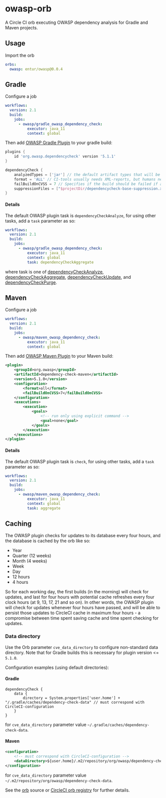 # owasp-orb
A Circle CI orb executing OWASP dependency analysis for Gradle and Maven projects.

## Usage
Import the orb

```yaml
orbs:
  owasp: entur/owasp@0.0.4
```

## Gradle

Configure a job

```yaml
workflows:
  version: 2.1
  build:
    jobs:
      - owasp/gradle_owasp_dependency_check:
          executor: java_11
          context: global
```

Then add [OWASP Gradle Plugin](https://github.com/jeremylong/DependencyCheck) to your gradle build:

```groovy
plugins {
    id 'org.owasp.dependencycheck' version '5.1.1'
}

dependencyCheck {
    analyzedTypes = ['jar'] // the default artifact types that will be analyzed.
    format = 'ALL' // CI-tools usually needs XML-reports, but humans needs HTML.
    failBuildOnCVSS = 7 // Specifies if the build should be failed if a CVSS score equal to or above a specified level is identified.
    suppressionFiles = ["$projectDir/dependencycheck-base-suppression.xml"] // specify a list of known issues which contain false-positives
}
```

#### Details
The default OWASP plugin task is `dependencyCheckAnalyze`, for using other tasks, add a `task` parameter as so:

```yaml
workflows:
  version: 2.1
  build:
    jobs:
      - owasp/gradle_owasp_dependency_check:
          executor: java_11
          context: global
          task: dependencyCheckAggregate
```

where task is one of [dependencyCheckAnalyze](https://jeremylong.github.io/DependencyCheck/dependency-check-gradle/configuration.html), [dependencyCheckAggregate](https://jeremylong.github.io/DependencyCheck/dependency-check-gradle/configuration-aggregate.html), [dependencyCheckUpdate](https://jeremylong.github.io/DependencyCheck/dependency-check-gradle/configuration-update.html), and [dependencyCheckPurge](https://jeremylong.github.io/DependencyCheck/dependency-check-gradle/configuration-purge.html).

## Maven 
Configure a job

```yaml
workflows:
  version: 2.1
  build:
    jobs:
      - owasp/maven_owasp_dependency_check:
          executor: java_11
          context: global
```

Then add [OWASP Maven Plugin](https://jeremylong.github.io/DependencyCheck/dependency-check-maven/index.html) to your Maven build:

```xml
<plugin>
    <groupId>org.owasp</groupId>
    <artifactId>dependency-check-maven</artifactId>
    <version>5.1.0</version>
    <configuration>
        <format>all</format>
        <failBuildOnCVSS>7</failBuildOnCVSS>
    </configuration>
    <executions>
        <execution>
            <goals>
                <!-- run only using explicit command -->
                <goal>none</goal>
            </goals>
        </execution>
    </executions>
</plugin>

```

#### Details

The default OWASP plugin task is `check`, for using other tasks, add a `task` parameter as so:

```yaml
workflows:
  version: 2.1
  build:
    jobs:
      - owasp/maven_owasp_dependency_check:
          executor: java_11
          context: global
          task: aggregate
```

## Caching
The OWASP plugin checks for updates to its database every four hours, and the database is cached by the orb like so:

 * Year
 * Quarter (12 weeks)
 * Month (4 weeks)
 * Week
 * Day
 * 12 hours
 * 4 hours

So for each working day, the first builds (in the morning) will check for updates, and last for four hours with potential cache refreshes every four clock hours (at 9, 13, 17, 21 and so on). In other words, the OWASP plugin will check for updates whenever four hours have passed, and will be able to persist those updates to CircleCI cache in maximum four hours - a compromise between time spent saving cache and time spent checking for updates.

### Data directory
Use the Orb parameter `cve_data_directory` to configure non-standard data directory. Note that for Gradle builds this is necessary for plugin version <= `5.1.0`.

Configuration examples (using default directories):

#### Gradle

```
dependencyCheck {
    data {
        directory = System.properties['user.home'] + "/.gradle/caches/dependency-check-data" // must correspond with CircleCI-configuration
    }
}
```

for `cve_data_directory` parameter value `~/.gradle/caches/dependency-check-data`.

#### Maven 

```xml
<configuration>
    <!-- must correspond with CircleCI-configuration -->
    <dataDirectory>${user.home}/.m2/repository/org/owasp/dependency-check-data</dataDirectory>
</configuration>
```

for `cve_data_directory` parameter value `~/.m2/repository/org/owasp/dependency-check-data`.

See the [orb](/src/@orb.yml) source or [CircleCI orb registry](https://circleci.com/orbs/registry/orb/entur/owasp) for further details.

